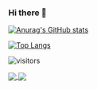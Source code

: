 ### Hi there 👋

[![Anurag's GitHub stats](https://github-readme-stats.vercel.app/api?username=MathewsJosh&count_private=true&show_icons=true&title_color=000000&text_color=000000&icon_color=000000&hide_border=True&bg_color=4F42B4,4E5BAD,4C74A6,4B8DA0,49A699,48BF92)](https://github.com/MathewsJosh)

[![Top Langs](https://github-readme-stats.vercel.app/api/top-langs/?username=MathewsJosh&layout=compact&show_icons=true&title_color=000000&text_color=000000&icon_color=000000&hide=html,css,c%2B%2B&langs_count=4&hide_border=True&bg_color=4F42B4,4E5BAD,4C74A6,4B8DA0,49A699,48BF92)](https://github.com/MathewsJosh)

![visitors](https://visitor-badge.glitch.me/badge?page_id=$MathewsJosh)

<a href="https://github.com/MathewsJosh/CG2021-1">
  <img align="center" src="https://github-readme-stats.vercel.app/api/pin/?username=MathewsJosh&repo=CG2021-1&show_owner=True&bg_color=D4F1F7,BFE6F4,ABDCF1,96D1EE,81C6EB" />
</a>
<a href="https://github.com/MathewsJosh/CG2021-1">
  <img align="center" src="https://github-readme-stats.vercel.app/api/pin/?username=MathewsJosh&repo=CG2021-1&show_owner=True&bg_color=D4F1F7,BFE6F4,ABDCF1,96D1EE,81C6EB" />
</a>

<!--
**MathewsJosh/MathewsJosh** is a ✨ _special_ ✨ repository because its `README.md` (this file) appears on your GitHub profile.

Here are some ideas to get you started:

- 🔭 I’m currently working on ...
- 🌱 I’m currently learning ...
- 👯 I’m looking to collaborate on ...
- 🤔 I’m looking for help with ...
- 💬 Ask me about ...
- 📫 How to reach me: ...
- 😄 Pronouns: ...
- ⚡ Fun fact: ...
-->
